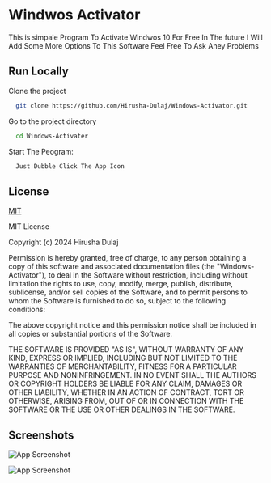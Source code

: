 
# Windwos Activator

This is simpale Program To Activate Windwos 10 For Free In The future I Will Add Some More Options To This Software Feel Free To Ask Aney Problems


## Run Locally

Clone the project

```bash
  git clone https://github.com/Hirusha-Dulaj/Windows-Activator.git
```

Go to the project directory

```bash
  cd Windows-Activater
```

Start The Peogram:

```bash
  Just Dubble Click The App Icon 
```


## License

[MIT](https://choosealicense.com/licenses/mit/)

MIT License

Copyright (c) 2024 Hirusha Dulaj

Permission is hereby granted, free of charge, to any person obtaining a copy
of this software and associated documentation files (the "Windows-Activator"), to deal
in the Software without restriction, including without limitation the rights
to use, copy, modify, merge, publish, distribute, sublicense, and/or sell
copies of the Software, and to permit persons to whom the Software is
furnished to do so, subject to the following conditions:

The above copyright notice and this permission notice shall be included in all
copies or substantial portions of the Software.

THE SOFTWARE IS PROVIDED "AS IS", WITHOUT WARRANTY OF ANY KIND, EXPRESS OR
IMPLIED, INCLUDING BUT NOT LIMITED TO THE WARRANTIES OF MERCHANTABILITY,
FITNESS FOR A PARTICULAR PURPOSE AND NONINFRINGEMENT. IN NO EVENT SHALL THE
AUTHORS OR COPYRIGHT HOLDERS BE LIABLE FOR ANY CLAIM, DAMAGES OR OTHER
LIABILITY, WHETHER IN AN ACTION OF CONTRACT, TORT OR OTHERWISE, ARISING FROM,
OUT OF OR IN CONNECTION WITH THE SOFTWARE OR THE USE OR OTHER DEALINGS IN THE
SOFTWARE.
## Screenshots

![App Screenshot](https://i.ibb.co/W3DgBC4/demo.png)

![App Screenshot](https://i.ibb.co/gdcnnfc/demo2.png)
